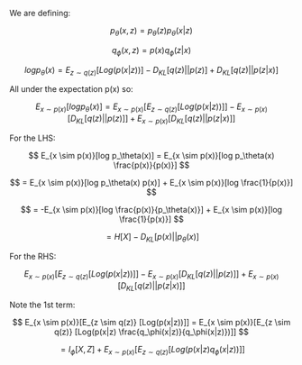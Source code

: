 We are defining:

$$
p_\theta(x,z) = p_\theta(z) p_\theta(x|z)
$$

$$
q_\phi(x,z) = p(x) q_\phi(z|x)
$$


$$
log p_\theta(x) = E_{z \sim q(z)} [Log(p(x|z))] - D_{KL}[q(z)||p(z)] + D_{KL}[q(z)||p(z|x)]
$$

All under the expectation p(x) so:

$$
E_{x \sim p(x)}[log p_\theta(x)] = E_{x \sim p(x)}[E_{z \sim q(z)} [Log(p(x|z))]] - E_{x \sim p(x)}[D_{KL}[q(z)||p(z)]] + E_{x \sim p(x)}[D_{KL}[q(z)||p(z|x)]]
$$

For the LHS:

$$
E_{x \sim p(x)}[log p_\theta(x)] = E_{x \sim p(x)}[log p_\theta(x) \frac{p(x)}{p(x)}]
$$

$$
= E_{x \sim p(x)}[log p_\theta(x) p(x)] + E_{x \sim p(x)}[log \frac{1}{p(x)}]
$$

$$
= -E_{x \sim p(x)}[log \frac{p(x)}{p_\theta(x)}] + E_{x \sim p(x)}[log \frac{1}{p(x)}]
$$

$$
= H[X] - D_{KL}[p(x)||p_\theta(x)]
$$

For the RHS:

$$
E_{x \sim p(x)}[E_{z \sim q(z)} [Log(p(x|z))]] - E_{x \sim p(x)}[D_{KL}[q(z)||p(z)]] + E_{x \sim p(x)}[D_{KL}[q(z)||p(z|x)]]
$$

Note the 1st term:

$$
E_{x \sim p(x)}[E_{z \sim q(z)} [Log(p(x|z))]] = E_{x \sim p(x)}[E_{z \sim q(z)} [Log(p(x|z) \frac{q_\phi(x|z)}{q_\phi(x|z)})]]
$$

$$
= I_\phi[X,Z] + E_{x \sim p(x)}[E_{z \sim q(z)} [Log(p(x|z) q_\phi(x|z))]]
$$
